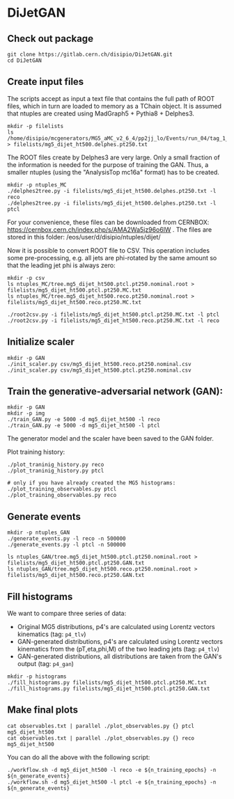 # DiJetGAN

## Check out package

```
git clone https://gitlab.cern.ch/disipio/DiJetGAN.git
cd DiJetGAN
```
## Create input files
The scripts accept as input a text file that contains the full path of ROOT files, which in turn are loaded to memory as a TChain object. 
It is assumed that ntuples are created using MadGraph5 + Pythia8 + Delphes3.

```
mkdir -p filelists
ls /home/disipio/mcgenerators/MG5_aMC_v2_6_4/pp2jj_lo/Events/run_04/tag_1_delphes_events.root > filelists/mg5_dijet_ht500.delphes.pt250.txt
```

The ROOT files create by Delphes3 are very large. Only a small fraction of the information is needed for the purpose of training the GAN. 
Thus, a smaller ntuples (using the "AnalysisTop mc16a" format) has to be created.

```
mkdir -p ntuples_MC
./delphes2tree.py -i filelists/mg5_dijet_ht500.delphes.pt250.txt -l reco
./delphes2tree.py -i filelists/mg5_dijet_ht500.delphes.pt250.txt -l ptcl
```

For your convenience, these files can be downloaded from CERNBOX: https://cernbox.cern.ch/index.php/s/AMA2Wa5jz96o6lW .
The files are stored in this folder: /eos/user/d/disipio/ntuples/dijet/


Now it is possible to convert ROOT file to CSV. This operation includes some pre-processing, e.g. all jets are phi-rotated by the same amount
so that the leading jet phi is always zero:

```
mkdir -p csv
ls ntuples_MC/tree.mg5_dijet_ht500.ptcl.pt250.nominal.root > filelists/mg5_dijet_ht500.ptcl.pt250.MC.txt
ls ntuples_MC/tree.mg5_dijet_ht500.reco.pt250.nominal.root > filelists/mg5_dijet_ht500.reco.pt250.MC.txt

./root2csv.py -i filelists/mg5_dijet_ht500.ptcl.pt250.MC.txt -l ptcl
./root2csv.py -i filelists/mg5_dijet_ht500.reco.pt250.MC.txt -l reco
```

## Initialize scaler
```
mkdir -p GAN
./init_scaler.py csv/mg5_dijet_ht500.reco.pt250.nominal.csv
./init_scaler.py csv/mg5_dijet_ht500.ptcl.pt250.nominal.csv 
```

## Train the generative-adversarial network (GAN): 

```
mkdir -p GAN
mkdir -p img
./train_GAN.py -e 5000 -d mg5_dijet_ht500 -l reco
./train_GAN.py -e 5000 -d mg5_dijet_ht500 -l ptcl
```
The generator model and the scaler have been saved to the GAN folder.

Plot training history:
```
./plot_traninig_history.py reco
./plot_traninig_history.py ptcl

# only if you have already created the MG5 histograms:
./plot_training_observables.py ptcl
./plot_training_observables.py reco
```

## Generate events

```
mkdir -p ntuples_GAN
./generate_events.py -l reco -n 500000
./generate_events.py -l ptcl -n 500000

ls ntuples_GAN/tree.mg5_dijet_ht500.ptcl.pt250.nominal.root > filelists/mg5_dijet_ht500.ptcl.pt250.GAN.txt
ls ntuples_GAN/tree.mg5_dijet_ht500.reco.pt250.nominal.root > filelists/mg5_dijet_ht500.reco.pt250.GAN.txt 
```

## Fill histograms

We want to compare three series of data:
* Original MG5 distributions, p4's are calculated using Lorentz vectors kinematics (tag: ```p4_tlv```)
* GAN-generated distributions, p4's are calculated using Lorentz vectors kinematics from the (pT,eta,phi,M) of the two leading jets (tag: ```p4_tlv```)
* GAN-generated distributions, all distributions are taken from the GAN's output (tag: ```p4_gan```)

```
mkdir -p histograms
./fill_histograms.py filelists/mg5_dijet_ht500.ptcl.pt250.MC.txt
./fill_histograms.py filelists/mg5_dijet_ht500.ptcl.pt250.GAN.txt

```

## Make final plots

```
cat observables.txt | parallel ./plot_observables.py {} ptcl mg5_dijet_ht500
cat observables.txt | parallel ./plot_observables.py {} reco mg5_dijet_ht500
```

You can do all the above with the following script:

```
./workflow.sh -d mg5_dijet_ht500 -l reco -e ${n_training_epochs} -n ${n_generate_events}
./workflow.sh -d mg5_dijet_ht500 -l ptcl -e ${n_training_epochs} -n ${n_generate_events}
```
